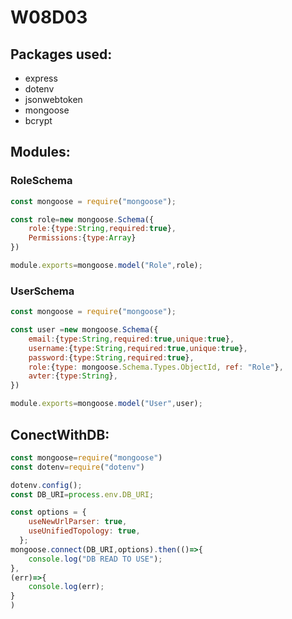 # W08D03

## Packages used:
* express
* dotenv 
* jsonwebtoken
* mongoose 
* bcrypt 

## Modules:
### RoleSchema

```js
const mongoose = require("mongoose");

const role=new mongoose.Schema({
    role:{type:String,required:true},
    Permissions:{type:Array}
})

module.exports=mongoose.model("Role",role);
```

### UserSchema
``` js
const mongoose = require("mongoose");

const user =new mongoose.Schema({
    email:{type:String,required:true,unique:true},
    username:{type:String,required:true,unique:true},
    password:{type:String,required:true},
    role:{type: mongoose.Schema.Types.ObjectId, ref: "Role"},
    avter:{type:String},
})

module.exports=mongoose.model("User",user);
```

## ConectWithDB:
```js
const mongoose=require("mongoose")
const dotenv=require("dotenv")

dotenv.config();
const DB_URI=process.env.DB_URI;

const options = {
    useNewUrlParser: true,
    useUnifiedTopology: true,
  };
mongoose.connect(DB_URI,options).then(()=>{
    console.log("DB READ TO USE");
},
(err)=>{
    console.log(err);
}
)
```
